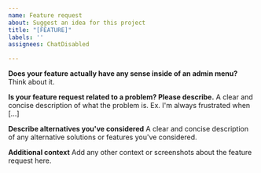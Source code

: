 ```yaml
---
name: Feature request
about: Suggest an idea for this project
title: "[FEATURE]"
labels: ''
assignees: ChatDisabled

---
```


**Does your feature actually have any sense inside of an admin menu?**
Think about it.

**Is your feature request related to a problem? Please describe.**
A clear and concise description of what the problem is. Ex. I'm always frustrated when [...]

**Describe alternatives you've considered**
A clear and concise description of any alternative solutions or features you've considered.

**Additional context**
Add any other context or screenshots about the feature request here.
